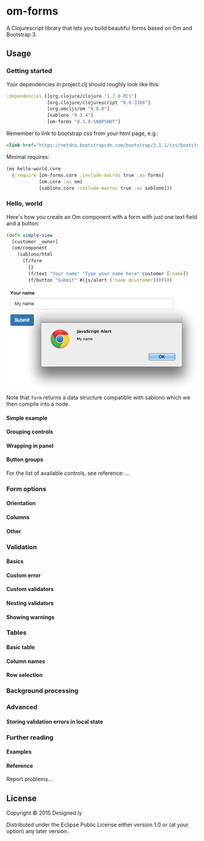 # om-forms

A Clojurescript library that lets you build beautiful forms based on Om and Bootstrap 3.

## Usage

### Getting started

Your dependencies in project.clj should roughly look like this:

```clojure
:dependencies [[org.clojure/clojure "1.7.0-RC1"]
               [org.clojure/clojurescript "0.0-3308"]
               [org.omcljs/om "0.8.8"]
               [sablono "0.3.4"]
               [om-forms "0.1.0-SNAPSHOT"]
```

Remember to link to bootstrap css from your html page, e.g.:

```html
<link href="https://netdna.bootstrapcdn.com/bootstrap/3.1.1/css/bootstrap.min.css" rel="stylesheet"/>
```


Minimal requires:

```clojure
(ns hello-world.core
  (:require [om-forms.core :include-macros true :as forms]
            [om.core :as om]
            [sablono.core :include-macros true :as sablono]))
```

### Hello, world

Here's how you create an Om component with a form with just one text field and a button:

```clojure
(defn simple-view
  [customer _owner]
  (om/component
    (sablono/html
      (f/form
        {}
        (f/text "Your name" "Type your name here" customer [:name])
        (f/button "Submit" #(js/alert (:name @customer)))))))
```

![](https://github.com/bilus/om-forms/blob/master/images/hello-world.png)

Note that `form` returns a data structure compatible with sablono which we then compile into a node.

#### Simple example
#### Grouping controls
#### Wrapping in panel
#### Button groups

For the list of available controls, see reference: ...

### Form options
#### Orientation
#### Columns
#### Other

### Validation
#### Basics
#### Custom error
#### Custom validators
#### Nesting validators
#### Showing warnings

### Tables
#### Basic table
#### Column names
#### Row selection

### Background processing

### Advanced
#### Storing validation errors in local state

### Further reading
#### Examples
#### Reference

Report problems...

## License

Copyright © 2015 Designed.ly

Distributed under the Eclipse Public License either version 1.0 or (at
your option) any later version.
